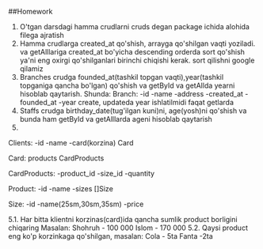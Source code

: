 ##Homework
1. O'tgan darsdagi hamma crudlarni cruds degan package ichida alohida filega ajratish
2. Hamma crudlarga created_at qo'shish, arrayga qo'shilgan vaqti yoziladi. va getAlllariga created_at bo'yicha descending orderda sort qo'shish ya'ni eng oxirgi qo'shilganlari birinchi chiqishi kerak. sort qilishni google qilamiz
3. Branches crudga founded_at(tashkil topgan vaqti),year(tashkil topganiga qancha bo'lgan) qo'shish va getById va getAllda yearni hisoblab qaytarish. Shunda:
Branch:
-id
-name
-address
-created_at
-founded_at
-year
create, updateda year ishlatilmidi faqat getlarda
4. Staffs crudga birthday_date(tug'ilgan kuni)ni, age(yosh)ni qo'shish va bunda ham getById va getAlllarda ageni hisoblab qaytarish
5. 
Clients:
-id
-name
-card(korzina)  Card

Card:
products   CardProducts

CardProducts:
-product_id
-size_id
-quantity

Product:
-id
-name
-sizes []Size

Size:
-id
-name(25sm,30sm,35sm)
-price

5.1. Har bitta klientni korzinas(card)ida qancha sumlik product borligini chiqaring
Masalan: 
Shohruh - 100 000
Islom      - 170 000
5.2. Qaysi product eng ko'p korzinkaga qo'shilgan, masalan:
Cola - 5ta
Fanta -2ta